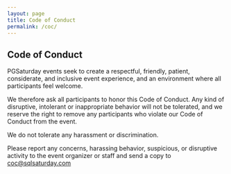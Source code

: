 ```yaml
---
layout: page
title: Code of Conduct
permalink: /coc/
---
```


## Code of Conduct 
PGSaturday events seek to create a respectful, friendly, patient, considerate, and inclusive event experience, and an environment where all participants feel welcome.

We therefore ask all participants to honor this Code of Conduct. Any kind of disruptive, intolerant or inappropriate behavior will not be tolerated, and we reserve the right to remove any participants who violate our Code of Conduct from the event.

We do not tolerate any harassment or discrimination. 

Please report any concerns, harassing behavior, suspicious, or disruptive activity to the event organizer or staff and send a copy to <a href="mailto:coc@sqlsaturday.com">coc@sqlsaturday.com</a>
